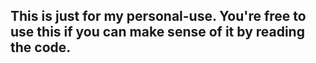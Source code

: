 ## This is just for my personal-use. You're free to use this if you can make sense of it by reading the code.
